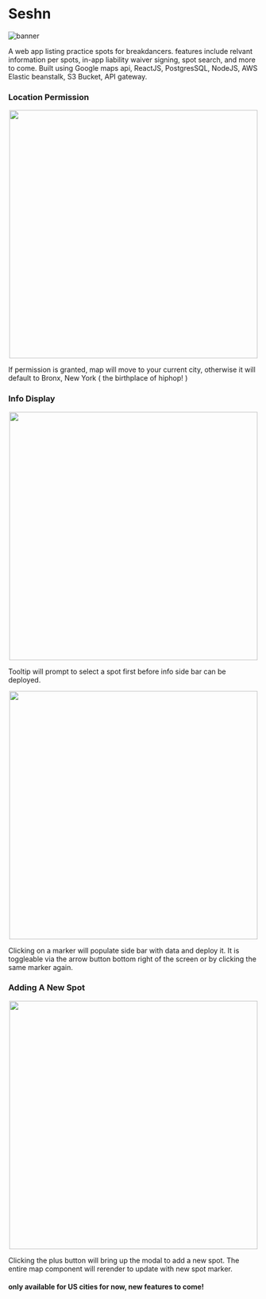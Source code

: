 # Seshn

![banner](../master/screenshots/banner.png)

A web app listing practice spots for breakdancers. features include relvant information per spots, in-app liability waiver signing, spot search, and more to come. Built using Google maps api, ReactJS, PostgresSQL, NodeJS, AWS Elastic beanstalk, S3 Bucket, API gateway.

### Location Permission

<p align="center">
  <img src="../master/screenshots/permission.png" width="500px"/>
</p>
If permission is granted, map will move to your current city, otherwise it will default to Bronx, New York ( the birthplace of hiphop! )

### Info Display

<p align="center">
  <img src="../master/screenshots/tooltip.png" width="500px"/>
</p>
Tooltip will prompt to select a spot first before info side bar can be deployed.

<p align="center">
  <img src="../master/screenshots/sidebar.png" width="500px"/>
</p>
Clicking on a marker will populate side bar with data and deploy it.
It is toggleable via the arrow button bottom right of the screen or by clicking the same marker again.

### Adding A New Spot

<p align="center">
  <img src="../master/screenshots/sidebar.png" width="500px"/>
</p>
Clicking the plus button will bring up the modal to add a new spot.
The entire map component will rerender to update with new spot marker.

#### only available for US cities for now, new features to come!
